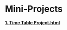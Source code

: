 # Mini-Projects

#### [1. Time Table Project.html](https://github.com/subhranil002/PWSkills-MERN_Stack-Sigma_Batch/blob/main/10010.%2023-01-2023_Semantics/6.%20Time%20Table%20Project.html)
